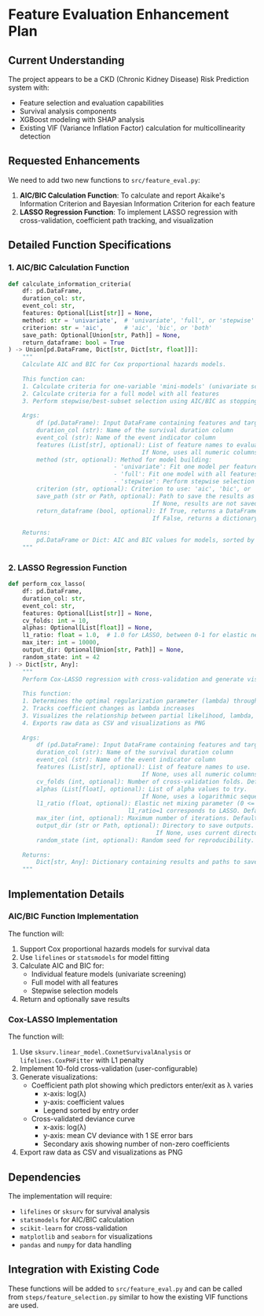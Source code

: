 # Feature Evaluation Enhancement Plan

## Current Understanding

The project appears to be a CKD (Chronic Kidney Disease) Risk Prediction system with:
- Feature selection and evaluation capabilities
- Survival analysis components
- XGBoost modeling with SHAP analysis
- Existing VIF (Variance Inflation Factor) calculation for multicollinearity detection

## Requested Enhancements

We need to add two new functions to `src/feature_eval.py`:

1. **AIC/BIC Calculation Function**: To calculate and report Akaike's Information Criterion and Bayesian Information Criterion for each feature
2. **LASSO Regression Function**: To implement LASSO regression with cross-validation, coefficient path tracking, and visualization

## Detailed Function Specifications

### 1. AIC/BIC Calculation Function

```python
def calculate_information_criteria(
    df: pd.DataFrame,
    duration_col: str,
    event_col: str,
    features: Optional[List[str]] = None,
    method: str = 'univariate',  # 'univariate', 'full', or 'stepwise'
    criterion: str = 'aic',      # 'aic', 'bic', or 'both'
    save_path: Optional[Union[str, Path]] = None,
    return_dataframe: bool = True
) -> Union[pd.DataFrame, Dict[str, Dict[str, float]]]:
    """
    Calculate AIC and BIC for Cox proportional hazards models.
    
    This function can:
    1. Calculate criteria for one-variable 'mini-models' (univariate screening)
    2. Calculate criteria for a full model with all features
    3. Perform stepwise/best-subset selection using AIC/BIC as stopping rule
    
    Args:
        df (pd.DataFrame): Input DataFrame containing features and target
        duration_col (str): Name of the survival duration column
        event_col (str): Name of the event indicator column
        features (List[str], optional): List of feature names to evaluate.
                                      If None, uses all numeric columns in the DataFrame.
        method (str, optional): Method for model building:
                              - 'univariate': Fit one model per feature
                              - 'full': Fit one model with all features
                              - 'stepwise': Perform stepwise selection
        criterion (str, optional): Criterion to use: 'aic', 'bic', or 'both'
        save_path (str or Path, optional): Path to save the results as CSV.
                                         If None, results are not saved.
        return_dataframe (bool, optional): If True, returns a DataFrame with results.
                                         If False, returns a dictionary. Default is True.
    
    Returns:
        pd.DataFrame or Dict: AIC and BIC values for models, sorted by criterion value.
    """
```

### 2. LASSO Regression Function

```python
def perform_cox_lasso(
    df: pd.DataFrame,
    duration_col: str,
    event_col: str,
    features: Optional[List[str]] = None,
    cv_folds: int = 10,
    alphas: Optional[List[float]] = None,
    l1_ratio: float = 1.0,  # 1.0 for LASSO, between 0-1 for elastic net
    max_iter: int = 10000,
    output_dir: Optional[Union[str, Path]] = None,
    random_state: int = 42
) -> Dict[str, Any]:
    """
    Perform Cox-LASSO regression with cross-validation and generate visualizations.
    
    This function:
    1. Determines the optimal regularization parameter (lambda) through cross-validation
    2. Tracks coefficient changes as lambda increases
    3. Visualizes the relationship between partial likelihood, lambda, and number of features
    4. Exports raw data as CSV and visualizations as PNG
    
    Args:
        df (pd.DataFrame): Input DataFrame containing features and target
        duration_col (str): Name of the survival duration column
        event_col (str): Name of the event indicator column
        features (List[str], optional): List of feature names to use.
                                      If None, uses all numeric columns in the DataFrame.
        cv_folds (int, optional): Number of cross-validation folds. Default is 10.
        alphas (List[float], optional): List of alpha values to try.
                                      If None, uses a logarithmic sequence.
        l1_ratio (float, optional): Elastic net mixing parameter (0 <= l1_ratio <= 1).
                                  l1_ratio=1 corresponds to LASSO. Default is 1.0.
        max_iter (int, optional): Maximum number of iterations. Default is 10000.
        output_dir (str or Path, optional): Directory to save outputs.
                                          If None, uses current directory.
        random_state (int, optional): Random seed for reproducibility. Default is 42.
    
    Returns:
        Dict[str, Any]: Dictionary containing results and paths to saved files
    """
```

## Implementation Details

### AIC/BIC Function Implementation

The function will:
1. Support Cox proportional hazards models for survival data
2. Use `lifelines` or `statsmodels` for model fitting
3. Calculate AIC and BIC for:
   - Individual feature models (univariate screening)
   - Full model with all features
   - Stepwise selection models
4. Return and optionally save results

### Cox-LASSO Implementation

The function will:
1. Use `sksurv.linear_model.CoxnetSurvivalAnalysis` or `lifelines.CoxPHFitter` with L1 penalty
2. Implement 10-fold cross-validation (user-configurable)
3. Generate visualizations:
   - Coefficient path plot showing which predictors enter/exit as λ varies
     - x-axis: log(λ)
     - y-axis: coefficient values
     - Legend sorted by entry order
   - Cross-validated deviance curve
     - x-axis: log(λ)
     - y-axis: mean CV deviance with 1 SE error bars
     - Secondary axis showing number of non-zero coefficients
4. Export raw data as CSV and visualizations as PNG

## Dependencies

The implementation will require:
- `lifelines` or `sksurv` for survival analysis
- `statsmodels` for AIC/BIC calculation
- `scikit-learn` for cross-validation
- `matplotlib` and `seaborn` for visualizations
- `pandas` and `numpy` for data handling

## Integration with Existing Code

These functions will be added to `src/feature_eval.py` and can be called from `steps/feature_selection.py` similar to how the existing VIF functions are used.
